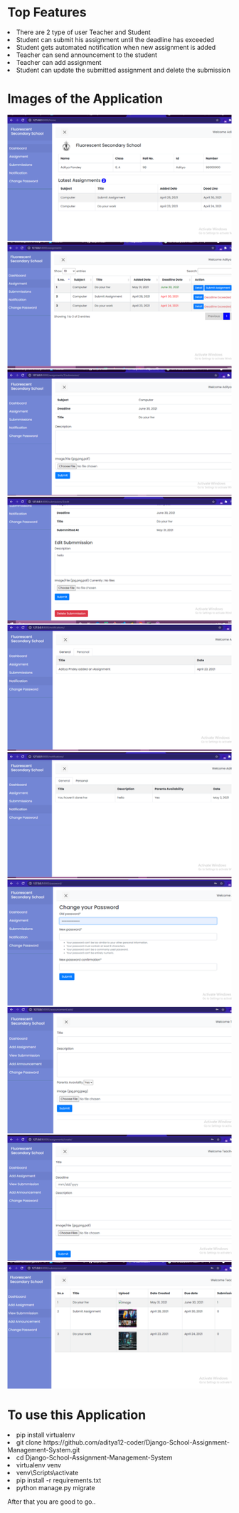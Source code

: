 # Top Features
<li>There are 2 type of user Teacher and Student</li>
<li>Student can submit his assignment until the deadline has exceeded</li>
<li>Student gets automated notification when new assignment is added</li>
<li>Teacher can send announcement to the student</li>
<li>Teacher can add assignment</li>
<li>Student can update the submitted assignment and delete the submission</li>


# Images of the Application
<img src="https://github.com/aditya12-coder/Django-School-Assignment-Management-System/blob/main/screenshot/Screenshot%20(1603).png">
<img src="https://github.com/aditya12-coder/Django-School-Assignment-Management-System/blob/main/screenshot/Screenshot%20(1605).png">
<img src="https://github.com/aditya12-coder/Django-School-Assignment-Management-System/blob/main/screenshot/Screenshot%20(1606).png">
<img src="https://github.com/aditya12-coder/Django-School-Assignment-Management-System/blob/main/screenshot/Screenshot%20(1607).png">
<img src="https://github.com/aditya12-coder/Django-School-Assignment-Management-System/blob/main/screenshot/Screenshot%20(1608).png">
<img src="https://github.com/aditya12-coder/Django-School-Assignment-Management-System/blob/main/screenshot/Screenshot%20(1609).png">
<img src="https://github.com/aditya12-coder/Django-School-Assignment-Management-System/blob/main/screenshot/Screenshot%20(1610).png">
<img src="https://github.com/aditya12-coder/Django-School-Assignment-Management-System/blob/main/screenshot/Screenshot%20(1611).png">
<img src="https://github.com/aditya12-coder/Django-School-Assignment-Management-System/blob/main/screenshot/Screenshot%20(1612).png">
<img src="https://github.com/aditya12-coder/Django-School-Assignment-Management-System/blob/main/screenshot/Screenshot%20(1613).png">



# To use this Application

<li>pip install virtualenv</li>
<li>git clone https://github.com/aditya12-coder/Django-School-Assignment-Management-System.git</li>
<li> cd Django-School-Assignment-Management-System</li>
<li> virtualenv venv</li>
<li>venv\Scripts\activate</li>
<li>pip install -r requirements.txt</li>
<li>python manage.py migrate</li>

After that you are good to go..
